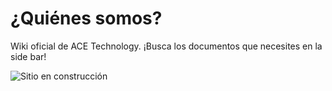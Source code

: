 # ¿Quiénes somos?
Wiki oficial de ACE Technology.
¡Busca los documentos que necesites en la side bar!

![Sitio en construcción](https://www.lucushost.com/blog/wp-content/uploads/2018/11/como-crear-una-pagina-en-construccion.png) 
